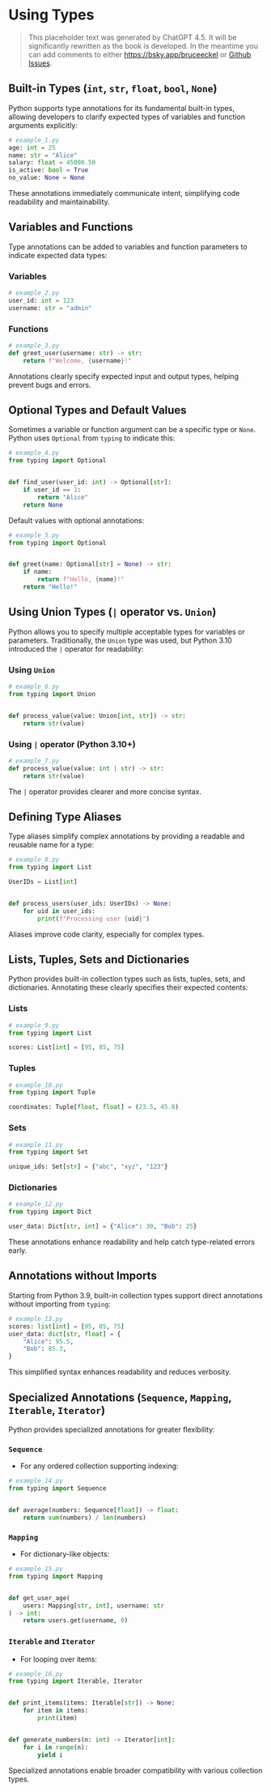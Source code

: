 # Using Types

> This placeholder text was generated by ChatGPT 4.5. It will be significantly rewritten as the book is developed.
> In the meantime you can add comments to either <https://bsky.app/bruceeckel> or [Github Issues](https://github.com/ThinkingInTypes/ThinkingInTypes.github.io/issues).

## Built-in Types (`int`, `str`, `float`, `bool`, `None`)

Python supports type annotations for its fundamental built-in types, allowing developers to clarify expected types of variables and function arguments explicitly:

```python
# example_1.py
age: int = 25
name: str = "Alice"
salary: float = 45000.50
is_active: bool = True
no_value: None = None
```

These annotations immediately communicate intent, simplifying code readability and maintainability.

## Variables and Functions

Type annotations can be added to variables and function parameters to indicate expected data types:

### Variables

```python
# example_2.py
user_id: int = 123
username: str = "admin"
```

### Functions

```python
# example_3.py
def greet_user(username: str) -> str:
    return f"Welcome, {username}!"
```

Annotations clearly specify expected input and output types, helping prevent bugs and errors.

## Optional Types and Default Values

Sometimes a variable or function argument can be a specific type or `None`.
Python uses `Optional` from `typing` to indicate this:

```python
# example_4.py
from typing import Optional


def find_user(user_id: int) -> Optional[str]:
    if user_id == 1:
        return "Alice"
    return None
```

Default values with optional annotations:

```python
# example_5.py
from typing import Optional


def greet(name: Optional[str] = None) -> str:
    if name:
        return f"Hello, {name}!"
    return "Hello!"
```

## Using Union Types (`|` operator vs. `Union`)

Python allows you to specify multiple acceptable types for variables or parameters.
Traditionally, the `Union` type was used, but Python 3.10 introduced the `|` operator for readability:

### Using `Union`

```python
# example_6.py
from typing import Union


def process_value(value: Union[int, str]) -> str:
    return str(value)
```

### Using `|` operator (Python 3.10+)

```python
# example_7.py
def process_value(value: int | str) -> str:
    return str(value)
```

The `|` operator provides clearer and more concise syntax.

## Defining Type Aliases

Type aliases simplify complex annotations by providing a readable and reusable name for a type:

```python
# example_8.py
from typing import List

UserIDs = List[int]


def process_users(user_ids: UserIDs) -> None:
    for uid in user_ids:
        print(f"Processing user {uid}")
```

Aliases improve code clarity, especially for complex types.

## Lists, Tuples, Sets and Dictionaries

Python provides built-in collection types such as lists, tuples, sets, and dictionaries.
Annotating these clearly specifies their expected contents:

### Lists

```python
# example_9.py
from typing import List

scores: List[int] = [95, 85, 75]
```

### Tuples

```python
# example_10.py
from typing import Tuple

coordinates: Tuple[float, float] = (23.5, 45.8)
```

### Sets

```python
# example_11.py
from typing import Set

unique_ids: Set[str] = {"abc", "xyz", "123"}
```

### Dictionaries

```python
# example_12.py
from typing import Dict

user_data: Dict[str, int] = {"Alice": 30, "Bob": 25}
```

These annotations enhance readability and help catch type-related errors early.

## Annotations without Imports

Starting from Python 3.9, built-in collection types support direct annotations without importing from `typing`:

```python
# example_13.py
scores: list[int] = [95, 85, 75]
user_data: dict[str, float] = {
    "Alice": 95.5,
    "Bob": 85.3,
}
```

This simplified syntax enhances readability and reduces verbosity.

## Specialized Annotations (`Sequence`, `Mapping`, `Iterable`, `Iterator`)

Python provides specialized annotations for greater flexibility:

### `Sequence`

- For any ordered collection supporting indexing:

```python
# example_14.py
from typing import Sequence


def average(numbers: Sequence[float]) -> float:
    return sum(numbers) / len(numbers)
```

### `Mapping`

- For dictionary-like objects:

```python
# example_15.py
from typing import Mapping


def get_user_age(
    users: Mapping[str, int], username: str
) -> int:
    return users.get(username, 0)
```

### `Iterable` and `Iterator`

- For looping over items:

```python
# example_16.py
from typing import Iterable, Iterator


def print_items(items: Iterable[str]) -> None:
    for item in items:
        print(item)


def generate_numbers(n: int) -> Iterator[int]:
    for i in range(n):
        yield i
```

Specialized annotations enable broader compatibility with various collection types.
